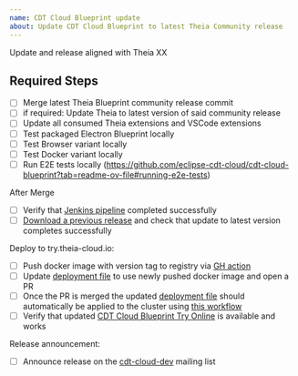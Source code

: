 ```yaml
---
name: CDT Cloud Blueprint update
about: Update CDT Cloud Blueprint to latest Theia Community release
---
```


<!-- Please replace the version below with the desired version. -->
Update and release aligned with Theia XX

## Required Steps

- [ ] Merge latest Theia Blueprint community release commit
- [ ] if required: Update Theia to latest version of said community release
- [ ] Update all consumed Theia extensions and VSCode extensions
- [ ] Test packaged Electron Blueprint locally
- [ ] Test Browser variant locally
- [ ] Test Docker variant locally
- [ ] Run E2E tests locally (https://github.com/eclipse-cdt-cloud/cdt-cloud-blueprint?tab=readme-ov-file#running-e2e-tests)

After Merge

- [ ] Verify that [Jenkins pipeline](https://ci.eclipse.org/theia/job/TheiaCDTCloud/job/master/) completed successfully
- [ ] [Download a previous release](https://download.eclipse.org/theia/cdt-cloud/) and check that update to latest version completes successfully

Deploy to try.theia-cloud.io:

- [ ] Push docker image with version tag to registry via [GH action](https://github.com/eclipse-cdt-cloud/cdt-cloud-blueprint/actions/workflows/publish-image.yml)
- [ ] Update [deployment file](https://github.com/eclipsesource/try-theia-cloud-deployment/blob/main/resources/appdefinitions/cdt.yaml) to use newly pushed docker image and open a PR
- [ ] Once the PR is merged the updated [deployment file](https://github.com/eclipsesource/try-theia-cloud-deployment/blob/main/resources/appdefinitions/cdt.yaml) should automatically be applied to the cluster using [this workflow](https://github.com/eclipsesource/try-theia-cloud-deployment/actions/workflows/apply-cdt-app-definition.yaml)
- [ ] Verify that updated [CDT Cloud Blueprint Try Online](https://try.theia-cloud.io/?appDef=cdt-cloud-demo) is available and works

Release announcement:

- [ ] Announce release on the [cdt-cloud-dev](https://accounts.eclipse.org/mailing-list/cdt-cloud-dev) mailing list
